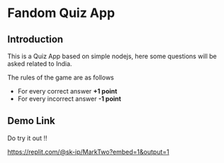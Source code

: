 # Fandom Quiz App

## Introduction

This is a Quiz App based on simple nodejs, here some questions will be asked related to India.

The rules of the game are as follows

* For every correct answer **+1 point**
* For every incorrect answer **-1 point**

## Demo Link

Do try it out !!

https://replit.com/@sk-ip/MarkTwo?embed=1&output=1